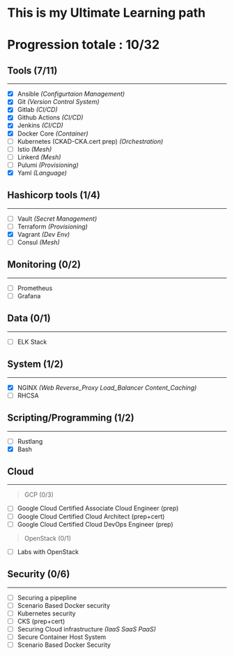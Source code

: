 #    This is my Ultimate Learning path
# Progression totale : 10/32
##    Tools (7/11)
___
- [x]  Ansible *(Configurtaion Management)* 
- [x]  Git *(Version Control System)*
- [x]  Gitlab *(CI/CD)*
- [x]  Github Actions *(CI/CD)*
- [x]  Jenkins *(CI/CD)*
- [x]  Docker Core *(Container)*
- [ ]  Kubernetes (CKAD-CKA.cert prep) *(Orchestration)*
- [ ]  Istio *(Mesh)*
- [ ]  Linkerd *(Mesh)*
- [ ]  Pulumi *(Provisioning)*
- [x]  Yaml *(Language)*

## Hashicorp tools (1/4)
___
- [ ] Vault *(Secret Management)*
- [ ] Terraform *(Provisioning)*
- [x] Vagrant *(Dev Env)*
- [ ] Consul *(Mesh)*

## Monitoring (0/2)
___
- [ ] Prometheus
- [ ] Grafana

## Data (0/1)
___
- [ ] ELK Stack

## System (1/2)
___
- [x] NGINX *(Web Reverse_Proxy Load_Balancer Content_Caching)*
- [ ] RHCSA

## Scripting/Programming (1/2)
___
- [ ] Rustlang
- [x] Bash

## Cloud
___

> GCP (0/3)
- [ ] Google Cloud Certified Associate Cloud Engineer (prep)
- [ ] Google Cloud Certified Cloud Architect (prep+cert)
- [ ] Google Cloud Certified Cloud DevOps Engineer (prep)

> OpenStack (0/1)
- [ ] Labs with OpenStack

## Security (0/6)
___
- [ ] Securing a pipepline
- [ ] Scenario Based Docker security
- [ ] Kubernetes security
- [ ] CKS (prep+cert)
- [ ] Securing Cloud infrastructure *(IaaS SaaS PaaS)*
- [ ] Secure Container Host System
- [ ] Scenario Based Docker Security
